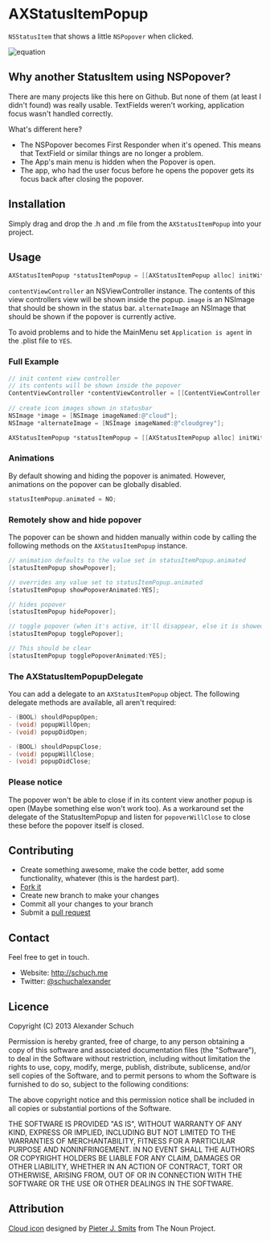 # AXStatusItemPopup

```NSStatusItem``` that shows a little ```NSPopover``` when clicked.

![equation](http://schuch.me/github/AXStatusItemPopup/demo.png "AXStatusItemPopup")

## Why another StatusItem using NSPopover?

There are many projects like this here on Github. But none of them (at least I didn't found) was really usable. TextFields weren't working, application focus wasn't handled correctly.

What's different here?
* The NSPopover becomes First Responder when it's opened. This means that TextField or similar things are no longer a problem.
* The App's main menu is hidden when the Popover is open.
* The app, who had the user focus before he opens the popover gets its focus back after closing the popover.

## Installation

Simply drag and drop the .h and .m file from the ```AXStatusItemPopup``` into your project.

## Usage

```objective-c
AXStatusItemPopup *statusItemPopup = [[AXStatusItemPopup alloc] initWithViewController:contentViewController image:image alternateImage:alternateImage];
```

```contentViewController``` an NSViewController instance. The contents of this view controllers view will be shown inside the popup. ```image``` is an NSImage that should be shown in the status bar. ```alternateImage``` an NSImage that should be shown if the popover is currently active.

To avoid problems and to hide the MainMenu set ```Application is agent``` in the .plist file to ```YES```.

### Full Example

```objective-c
// init content view controller
// its contents will be shown inside the popover
ContentViewController *contentViewController = [[ContentViewController alloc] initWithNibName:@"ContentViewController" bundle:nil];
    
// create icon images shown in statusbar
NSImage *image = [NSImage imageNamed:@"cloud"];
NSImage *alternateImage = [NSImage imageNamed:@"cloudgrey"];

AXStatusItemPopup *statusItemPopup = [[AXStatusItemPopup alloc] initWithViewController:contentViewController image:image alternateImage:alternateImage];
```

### Animations

By default showing and hiding the popover is animated. However, animations on the popover can be globally disabled.

```objective-c
statusItemPopup.animated = NO;
```

### Remotely show and hide popover

The popover can be shown and hidden manually within code by calling the following methods on the ```AXStatusItemPopup``` instance.

```objective-c
// animation defaults to the value set in statusItemPopup.animated
[statusItemPopup showPopover]; 

// overrides any value set to statusItemPopup.animated
[statusItemPopup showPopoverAnimated:YES];

// hides popover
[statusItemPopup hidePopover];

// toggle popover (when it's active, it'll disappear, else it is showed)
[statusItemPopup togglePopover];

// This should be clear
[statusItemPopup togglePopoverAnimated:YES];
```

### The AXStatusItemPopupDelegate
You can add a delegate to an ```AXStatusItemPopup``` object. The following delegate methods are available, all aren't required:
```objective-c
- (BOOL) shouldPopupOpen;
- (void) popupWillOpen;
- (void) popupDidOpen;

- (BOOL) shouldPopupClose;
- (void) popupWillClose;
- (void) popupDidClose;
```

### Please notice

The popover won't be able to close if in its content view another popup is open (Maybe something else won't work too). As a workaround set the delegate of the StatusItemPopup and listen for ```popoverWillClose``` to close these before the popover itself is closed.

## Contributing

* Create something awesome, make the code better, add some functionality,
  whatever (this is the hardest part).
* [Fork it](http://help.github.com/forking/)
* Create new branch to make your changes
* Commit all your changes to your branch
* Submit a [pull request](http://help.github.com/pull-requests/)

## Contact

Feel free to get in touch.

* Website: <http://schuch.me> 
* Twitter: [@schuchalexander](http://twitter.com/schuchalexander)

## Licence

Copyright (C) 2013 Alexander Schuch

Permission is hereby granted, free of charge, to any person obtaining a copy of this software and associated documentation files (the "Software"), to deal in the Software without restriction, including without limitation the rights to use, copy, modify, merge, publish, distribute, sublicense, and/or sell copies of the Software, and to permit persons to whom the Software is furnished to do so, subject to the following conditions:

The above copyright notice and this permission notice shall be included in all copies or substantial portions of the Software.

THE SOFTWARE IS PROVIDED "AS IS", WITHOUT WARRANTY OF ANY KIND, EXPRESS OR IMPLIED, INCLUDING BUT NOT LIMITED TO THE WARRANTIES OF MERCHANTABILITY, FITNESS FOR A PARTICULAR PURPOSE AND NONINFRINGEMENT. IN NO EVENT SHALL THE AUTHORS OR COPYRIGHT HOLDERS BE LIABLE FOR ANY CLAIM, DAMAGES OR OTHER LIABILITY, WHETHER IN AN ACTION OF CONTRACT, TORT OR OTHERWISE, ARISING FROM, OUT OF OR IN CONNECTION WITH THE SOFTWARE OR THE USE OR OTHER DEALINGS IN THE SOFTWARE.

## Attribution
[Cloud icon](http://thenounproject.com/noun/cloud/#icon-No6852) designed by [Pieter J. Smits](http://thenounproject.com/pjsmits) from The Noun Project.
